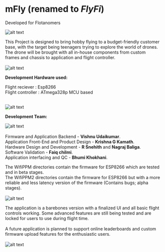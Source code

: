 # mFly (renamed to <i>FlyFi</i>)
Developed for Flotanomers 

![alt text](https://github.com/vishnu-trace/mFly/blob/master/Res/Thmb1.png)

This Project is designed to bring hobby flying to a budget-friendly customer base, with the target being teenagers trying to explore the world of drones. The drone will be brought with all in-house components from custom frames and chassis to application and flight controller.<br><br>
![alt text](https://github.com/vishnu-trace/mFly/blob/master/Res/Thmb2.png)<br>

<b>Development Hardware used: </b><br>

Flight reciever : Esp8266 <br>
Flight controller : ATmega328p MCU based <br><br>

![alt text](https://github.com/vishnu-trace/mFly/blob/master/Res/Thmb3.png)<br>

<b>Development Team: </b><br>

![alt text](https://github.com/vishnu-trace/mFly/blob/master/Res/Thmb6.png)<br><br>
Firmware and Application Backend - <b>Vishnu Udaikumar</b>.<br>
Application Front-End and Product Design - <b>Krishna G Kamath</b>.<br>
  Hardware Design and Development - <b>R Snehith</b> and <b>Nagraj Baliga</b>.<br>
Software Validation - <b>Faiq chilmi</b>.<br>
Application interfacing and QC - <b>Bhumi Khokhani</b>.<br>


The WifiPPM directories contain the firmware for ESP8266 which are tested and in beta stages.<br>
The WifiPPM2 directories contain the firmware for ESP8266 but with a more reliable and less latency version of the firmware (Contains bugs; alpha stages).<br><br>
![alt text](https://github.com/vishnu-trace/mFly/blob/master/Res/Thmb4.png)<br>

The application is a barebones version with a finalized UI and all basic flight controls working. Some advanced features are still being tested and are locked for users to use during flight time.<br>
<br>
A future application is planned to support online leaderboards and custom firmware upload features for the enthusiastic users.<br><br>
![alt text](https://github.com/vishnu-trace/mFly/blob/master/Res/Thmb5.png)<br>



